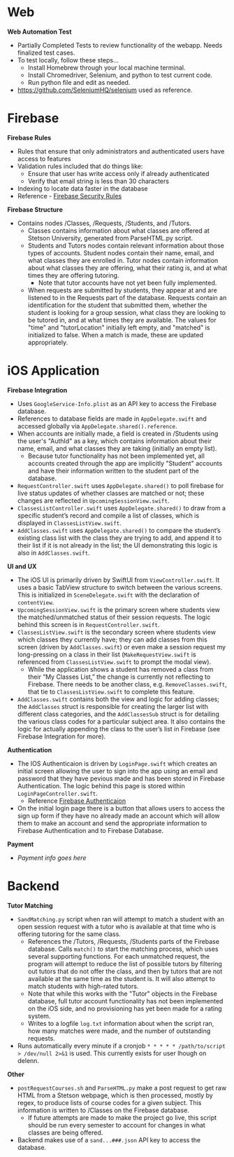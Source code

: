 # Web
**Web Automation Test**
- Partially Completed Tests to review functionality of the webapp. Needs finalized test cases.
- To test locally, follow these steps...
  - Install Homebrew through your local machine terminal.
  - Install Chromedriver, Selenium, and python to test current code.
  - Run python file and edit as needed.
- https://github.com/SeleniumHQ/selenium used as reference.

# Firebase
**Firebase Rules**
- Rules that ensure that only administrators and authenticated users have access to features
- Validation rules included that do things like:
	- Ensure that user has write access only if already authenticated
	- Verify that email string is less than 30 characters
- Indexing to locate data faster in the database
- Reference - [Firebase Security Rules](https://firebase.google.com/docs/rules "Firebase Docs")

**Firebase Structure**
- Contains nodes /Classes, /Requests, /Students, and /Tutors.
	- Classes contains information about what classes are offered at Stetson University, generated from ParseHTML.py script.
	- Students and Tutors nodes contain relevant information about those types of accounts.  Student nodes contain their name, email, and what classes they are enrolled in.  Tutor nodes contain information about what classes they are offering, what their rating is, and at what times they are offering tutoring.
		- Note that tutor accounts have not yet been fully implemented.
	- When requests are submitted by students, they appear at and are listened to in the Requests part of the database.  Requests contain an identification for the student that submitted them, whether the student is looking for a group session, what class they are looking to be tutored in, and at what times they are available.  The values for "time" and "tutorLocation" initially left empty, and "matched" is initialized to false.  When a match is made, these are updated appropriately.

# iOS Application
**Firebase Integration**
 - Uses ```GoogleService-Info.plist``` as an API key to access the Firebase database.
 - References to database fields are made in ```AppDelegate.swift``` and accessed globally via ```AppDelegate.shared().reference```.
 - When accounts are initially made, a field is created in /Students using the user's "AuthId" as a key, which contains information about their name, email, and what classes they are taking (initially an empty list).
 	- Because tutor functionality has not been implemented yet, all accounts created through the app are implicitly "Student" accounts and have their information written to the student part of the database.
- ```RequestController.swift``` uses ```AppDelegate.shared()``` to poll firebase for live status updates of whether classes are matched or not; these changes are reflected in ```UpcomingSessionView.swift```.
- ```ClassesListController.swift``` uses ```AppDelegate.shared()``` to draw from a specific student’s record and compile a list of classes, which is displayed in ```ClassesListView.swift```.
- ```AddClasses.swift``` uses ```AppDelegate.shared()``` to compare the student’s existing class list with the class they are trying to add, and append it to their list if it is not already in the list; the UI demonstrating this logic is also in ```AddClasses.swift```.


**UI and UX**
- The iOS UI is primarily driven by SwiftUI from ```ViewController.swift```. It uses a basic TabView structure to switch between the various screens. This is initialized in ```SceneDelegate.swift``` with the declaration of ```contentView```. 
- ```UpcomingSessionView.swift``` is the primary screen where students view the matched/unmatched status of their session requests. The logic behind this screen is in ```RequestController.swift```.
- ```ClassesListView.swift``` is the secondary screen where students view which classes they currently have; they can add classes from this screen (driven by ```AddClasses.swift```) or even make a session request my long-pressing on a class in their list (```MakeRequestView.swift``` is referenced from ```ClassesListView.swift``` to prompt the modal view). 
	- While the application shows a student has removed a class from their “My Classes List,” the change is currently not reflecting to Firebase. There needs to be another class, e.g. ```RemoveClasses.swift```, that tie to ```ClassesListView.swift``` to complete this feature. 
- ```AddClasses.swift``` contains both the view and logic for adding classes; the ```AddClasses``` struct is responsible for creating the larger list with different class categories, and the ```AddClassesSub``` struct is for detailing the various class codes for a particular subject area. It also contains the logic for actually appending the class to the user’s list in Firebase (see Firebase Integration for more).

**Authentication**
- The IOS Authenticaion is driven by  ```LoginPage.swift``` which creates an initial screen allowing the user to sign into the app using an email and password that they have pevious made and has been stored in Firebase Authentication. The logic behind this page is stored within ```LoginPageController.swift```.
    - Reference [Firebase Authenticaion](https://firebase.google.com/docs/auth)
- On the initial login page there is a button that allows users to access the sign up form if they have no already made an account which will allow them to make an account and send the appropriate information to Firebase Authentication and to Firebase Database. 
 
**Payment**
 - _Payment info goes here_

# Backend
**Tutor Matching**
 - ```SandMatching.py``` script when ran will attempt to match a student with an open session request with a tutor who is available at that time who is offering tutoring for the same class.
 	- References the /Tutors, /Requests, /Students parts of the Firebase database.  Calls ```match()``` to start the matching process, which uses several supporting functions.  For each unmatched request, the program will attempt to reduce the list of possible tutors by filtering out tutors that do not offer the class, and then by tutors that are not available at the same time as the student is.  It will also attempt to match students with high-rated tutors.
	- Note that while this works with the "Tutor" objects in the Firebase database, full tutor account functionality has not been implemented on the iOS side, and no provisioning has yet been made for a rating system.
	- Writes to a logfile ```log.txt``` information about when the script ran, how many matches were made, and the number of outstanding requests.
 - Runs automatically every minute if a cronjob ```* * * * * /path/to/script > /dev/null 2>&1``` is used.  This currently exists for user lhough on delenn.

**Other**
 - ```postRequestCourses.sh``` and ```ParseHTML.py``` make a post request to get raw HTML from a Stetson webpage, which is then processed, mostly by regex, to produce lists of course codes for a given subject.  This information is written to /Classes on the Firebase database.
 	- If future attempts are made to make the project go live, this script should be run every semester to account for changes in what classes are being offered.
 - Backend makes use of a ```sand...###.json``` API key to access the database.
